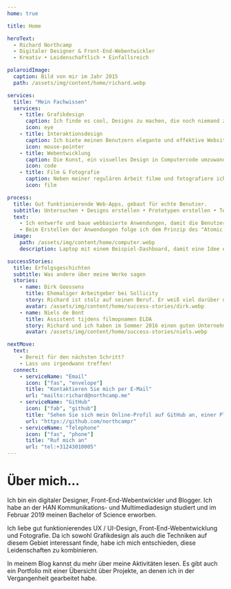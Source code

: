 ```yaml
---
home: true

title: Home

heroText:
  - Richard Northcamp
  - Digitaler Designer & Front-End-Webentwickler
  - Kreativ • Leidenschaftlich • Einfallsreich

polaroidImage:
  caption: Bild von mir im Jahr 2015
  path: /assets/img/content/home/richard.webp

services:
  title: "Mein Fachwissen"
  services:
    - title: Grafikdesign
      caption: Ich finde es cool, Designs zu machen, die noch niemand zuvor gesehen hat.
      icon: eye
    - title: Interaktionsdesign
      caption: Ich biete meinen Benutzern elegante und effektive Websites und Web Applikationen.
      icon: mouse-pointer
    - title: Webentwicklung
      caption: Die Kunst, ein visuelles Design in Computercode umzuwandeln, ist ganz und gar mein Ding.
      icon: code
    - title: Film & Fotografie
      caption: Neben meiner regulären Arbeit filme und fotografiere ich gerne, und ich betrachte es als mein „professionelles Hobby“.
      icon: film

process:
  title: Gut funktionierende Web-Apps, gebaut für echte Benutzer.
  subtitle: Untersuchen • Designs erstellen • Prototypen erstellen • Testen • Verbessern • Bauen
  text:
    - Ich entwerfe und baue webbasierte Anwendungen, damit die Benutzer ihre Ziele klar, effektiv und angenehm erreichen. Um die Benutzer während des Prozesses eng einzubeziehen, verwende ich die "Design Thinking-Methode".
    - Beim Erstellen der Anwendungen folge ich dem Prinzip des "Atomic Design" und verwende ich die neuesten Techniken von Webentwicklung, z.b. Vue.js und React.
  image:
    path: /assets/img/content/home/computer.webp
    description: Laptop mit einem Beispiel-Dashboard, damit eine Idee entsteht, welche Art von Webanwendungen möglich sind.

successStories:
  title: Erfolgsgeschichten
  subtitle: Was andere über meine Werke sagen
  stories:
    - name: Dirk Goossens
      title: Ehemaliger Arbeitgeber bei Sollicity
      story: Richard ist stolz auf seinen Beruf. Er weiß viel darüber und hat den großen Ehrgeiz, immer mehr zu lernen. Er ist fröhlich, sozial und seine Zeit bei Sollicity hat mir gut gefallen.
      avatar: /assets/img/content/home/success-stories/dirk.webp
    - name: Niels de Bont
      title: Assistent tijdens filmopnamen ELDA
      story: Richard und ich haben im Sommer 2016 einen guten Unternehmensfilm erstellt. Richard arbeitet strukturiert, deshalb haben wir schnell einen guten Film erstellt. Es war eine angenehme Zeit.
      avatar: /assets/img/content/home/success-stories/niels.webp

nextMove:
  text:
    - Bereit für den nächsten Schritt?
    - Lass uns irgendwann treffen!
  connect:
    - serviceName: "Email"
      icon: ["fas", "envelope"]
      title: "Kontaktieren Sie mich per E-Mail"
      url: "mailto:richard@northcamp.me"
    - serviceName: "GitHub"
      icon: ["fab", "github"]
      title: "Sehen Sie sich mein Online-Profil auf GitHub an, einer Plattform für Open Source-Softwareentwicklung"
      url: "https://github.com/northcampr"
    - serviceName: "Telephone"
      icon: ["fas", "phone"]
      title: "Ruf mich an"
      url: "tel:+31243010005"
---
```


<h1>Über mich&hellip;</h1>
<p>Ich bin ein digitaler Designer, Front-End-Webentwickler und Blogger. Ich habe an der HAN Kommunikations- und Multimediadesign studiert und im Februar 2019 meinen Bachelor of Science erworben.</p>
<p>Ich liebe gut funktionierendes UX / UI-Design, Front-End-Webentwicklung und Fotografie. Da ich sowohl Grafikdesign als auch die Techniken auf diesem Gebiet interessant finde, habe ich mich entschieden, diese Leidenschaften zu kombinieren.</p>
<p>In meinem Blog kannst du mehr über meine Aktivitäten lesen. Es gibt auch ein Portfolio mit einer Übersicht über Projekte, an denen ich in der Vergangenheit gearbeitet habe.</p>
